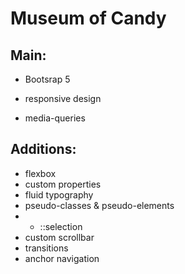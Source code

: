 # Museum of Candy
## Main:
* Bootsrap 5
* responsive design

* media-queries

## Additions:
* flexbox
* custom properties
* fluid typography
* pseudo-classes & pseudo-elements
* * ::selection 
* custom scrollbar
* transitions
* anchor navigation
